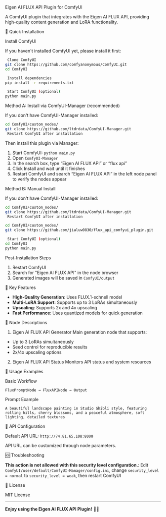  Eigen AI FLUX API Plugin for ComfyUI

A ComfyUI plugin that integrates with the Eigen AI FLUX API, providing high-quality content generation and LoRA functionality.

 🚀 Quick Installation

 Install ComfyUI

If you haven't installed ComfyUI yet, please install it first:

```bash
 Clone ComfyUI
git clone https://github.com/comfyanonymous/ComfyUI.git
cd ComfyUI

 Install dependencies
pip install -r requirements.txt

 Start ComfyUI (optional)
python main.py
```

 Method A: Install via ComfyUI-Manager (recommended)


If you don't have ComfyUI-Manager installed:

```bash
cd ComfyUI/custom_nodes/
git clone https://github.com/ltdrdata/ComfyUI-Manager.git
 Restart ComfyUI after installation
```

Then install this plugin via Manager:

1. Start ComfyUI: `python main.py`
2. Open `ComfyUI-Manager`
3. In the search box, type “Eigen AI FLUX API” or “flux api”
4. Click Install and wait until it finishes
5. Restart ComfyUI and search “Eigen AI FLUX API” in the left node panel to verify the nodes appear

 Method B: Manual Install

If you don't have ComfyUI-Manager installed:

```bash
cd ComfyUI/custom_nodes/
git clone https://github.com/ltdrdata/ComfyUI-Manager.git
 Restart ComfyUI after installation
```


```bash
cd ComfyUI/custom_nodes/
git clone https://github.com/jialuw0830/flux_api_comfyui_plugin.git

 Start ComfyUI (optional)
cd ComfyUI
python main.py
```


 Post-Installation Steps

1. Restart ComfyUI
2. Search for "Eigen AI FLUX API" in the node browser
3. Generated images will be saved in `ComfyUI/output`

 🎨 Key Features

- **High-Quality Generation**: Uses FLUX.1-schnell model
- **Multi-LoRA Support**: Supports up to 3 LoRAs simultaneously
- **Upscaling**: Supports 2x and 4x upscaling
- **Fast Performance**: Uses quantized models for quick generation

 🔧 Node Descriptions

 1. Eigen AI FLUX API Generator
Main generation node that supports:

- Up to 3 LoRAs simultaneously
- Seed control for reproducible results
- 2x/4x upscaling options

 2. Eigen AI FLUX API Status
Monitors API status and system resources

 📝 Usage Examples

 Basic Workflow
```
FluxPromptNode → FluxAPINode → Output
```

 Prompt Example
```
A beautiful landscape painting in Studio Ghibli style, featuring rolling hills, cherry blossoms, and a peaceful atmosphere, soft lighting, detailed textures
```

 🔗 API Configuration

Default API URL: `http://74.81.65.108:8000`

API URL can be customized through node parameters.

 🆘 Troubleshooting

 **This action is not allowed with this security level configuration.**: Edit `ComfyUI/user/default/ComfyUI-Manager/config.ini`, change `security_level = normal` to `security_level = weak`, then restart ComfyUI


 📄 License

MIT License

---

**Enjoy using the Eigen AI FLUX API Plugin!** 🎨✨
